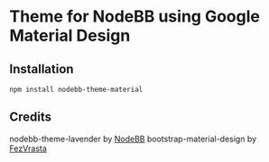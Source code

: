 Theme for NodeBB using Google Material Design
=========================

## Installation

    npm install nodebb-theme-material


## Credits

nodebb-theme-lavender by [NodeBB](https://github.com/nodebb/)
bootstrap-material-design by [FezVrasta](https://github.com/FezVrasta/)
